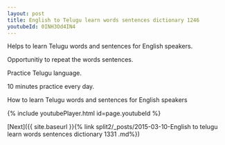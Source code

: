 ```yaml
---
layout: post
title: English to Telugu learn words sentences dictionary 1246 
youtubeId: 0INH3Od4IN4
---
```

 
 
Helps to learn Telugu words and sentences for English speakers.

Opportunitiy to repeat the words sentences. 

Practice Telugu language. 
 
10 minutes practice every day. 
 
How to learn Telugu words and sentences for English speakers 
 
{% include youtubePlayer.html id=page.youtubeId %}
 
 
[Next]({{ site.baseurl }}{% link  split2/_posts/2015-03-10-English to telugu learn words sentences dictionary 1331 .md%})
 
